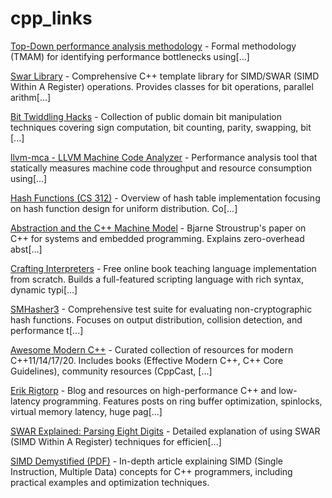 # cpp_links
[Top-Down performance analysis methodology](https://easyperf.net/blog/2019/02/09/Top-Down-performance-analysis-methodology) - Formal methodology (TMAM) for identifying performance bottlenecks using[...]  

[Swar Library](https://programming.sirrida.de/swar.html) - Comprehensive C++ template library for SIMD/SWAR (SIMD Within A Register) operations. Provides classes for bit operations, parallel arithm[...]  

[Bit Twiddling Hacks](https://graphics.stanford.edu/~seander/bithacks.html) - Collection of public domain bit manipulation techniques covering sign computation, bit counting, parity, swapping, bit [...]  

[llvm-mca - LLVM Machine Code Analyzer](https://llvm.org/docs/CommandGuide/llvm-mca.html) - Performance analysis tool that statically measures machine code throughput and resource consumption using[...]  

[Hash Functions (CS 312)](https://www.cs.cornell.edu/courses/cs312/2008sp/lectures/lec21.html) - Overview of hash table implementation focusing on hash function design for uniform distribution. Co[...]  

[Abstraction and the C++ Machine Model](https://www.stroustrup.com/abstraction-and-machine.pdf) - Bjarne Stroustrup's paper on C++ for systems and embedded programming. Explains zero-overhead abst[...]  

[Crafting Interpreters](https://craftinginterpreters.com) - Free online book teaching language implementation from scratch. Builds a full-featured scripting language with rich syntax, dynamic typi[...]  

[SMHasher3](https://gitlab.com/fwojcik/smhasher3) - Comprehensive test suite for evaluating non-cryptographic hash functions. Focuses on output distribution, collision detection, and performance t[...]  

[Awesome Modern C++](https://awesomecpp.com) - Curated collection of resources for modern C++11/14/17/20. Includes books (Effective Modern C++, C++ Core Guidelines), community resources (CppCast, [...]  

[Erik Rigtorp](https://rigtorp.se) - Blog and resources on high-performance C++ and low-latency programming. Features posts on ring buffer optimization, spinlocks, virtual memory latency, huge pag[...]  

[SWAR Explained: Parsing Eight Digits](https://lemire.me/blog/2022/01/21/swar-explained-parsing-eight-digits/) - Detailed explanation of using SWAR (SIMD Within A Register) techniques for efficien[...]  

[SIMD Demystified (PDF)](http://const.me/articles/simd/simd.pdf) - In-depth article explaining SIMD (Single Instruction, Multiple Data) concepts for C++ programmers, including practical examples and optimization techniques.